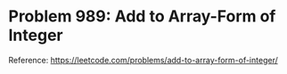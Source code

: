 # Problem 989: Add to Array-Form of Integer

Reference: https://leetcode.com/problems/add-to-array-form-of-integer/